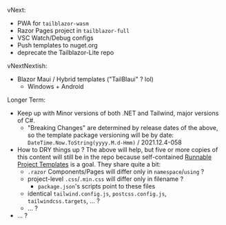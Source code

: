 vNext:

- PWA for `tailblazor-wasm`
- Razor Pages project in `tailblazor-full`
- VSC Watch/Debug configs
- Push templates to nuget.org
- deprecate the Tailblazor-Lite repo

vNextNextish:

- Blazor Maui / Hybrid templates ("TailBlaui" ? lol)
  - Windows + Android

Longer Term:

- Keep up with Minor versions of both .NET and Tailwind, major versions of C#.
  - "Breaking Changes" are determined by release dates of the above, so the template package versioning will be by date: `DateTime.Now.ToString(yyyy.M.d-Hmm)` / 2021.12.4-058
- How to DRY things up ? The above will help, but five or more copies of this content will still be in the repo because self-contained [Runnable Project Templates](https://github.com/dotnet/templating/wiki/Runnable-Project-Templates) is a goal. They share quite a bit:
  - `.razor` Components/Pages will differ only in `namespace`/`using` ?
  - project-level `.css`/`.min.css` will differ only in filename ?
    - `package.json`'s scripts point to these files
  - identical `tailwind.config.js`, `postcss.config.js`, `tailwindcss.targets`, ... ?
  - ... ?
- ... ?
